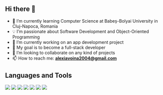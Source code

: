 ## Hi there 👋

- 🌱 I’m currently learning Computer Science at Babeș-Bolyai University in Cluj-Napoca, Romania
- 💡 I’m passionate about Software Development and Object-Oriented Programming
- 🔭 I’m currently working on an app development project
- 🎯 My goal is to become a full-stack developer
- 👯 I’m looking to collaborate on any kind of projects
- 📫 How to reach me: **alexiavoina2004@gmail.com**

## Languages and Tools
<p align="left">
  <img src="https://img.shields.io/badge/Java-ED8B00?style=for-the-badge&logo=java&logoColor=white" />
  <img src="https://img.shields.io/badge/Python-3776AB?style=for-the-badge&logo=python&logoColor=white" />
  <img src="https://img.shields.io/badge/C++-00599C?style=for-the-badge&logo=c%2B%2B&logoColor=white" />
  <img src="https://img.shields.io/badge/SQL-CC2927?style=for-the-badge&logo=microsoftsqlserver&logoColor=white" />
  <img src="https://img.shields.io/badge/HTML5-E34F26?style=for-the-badge&logo=html5&logoColor=white" />
  <img src="https://img.shields.io/badge/Docker-2496ED?style=for-the-badge&logo=docker&logoColor=white" />
  <img src="https://img.shields.io/badge/Linux-FCC624?style=for-the-badge&logo=linux&logoColor=black" />
</p>
